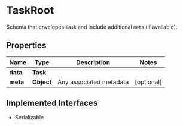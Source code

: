 

# TaskRoot

Schema that envelopes `Task` and include additional `meta` (if available).

## Properties

Name | Type | Description | Notes
------------ | ------------- | ------------- | -------------
**data** | [**Task**](Task.md) |  | 
**meta** | **Object** | Any associated metadata |  [optional]


## Implemented Interfaces

* Serializable


